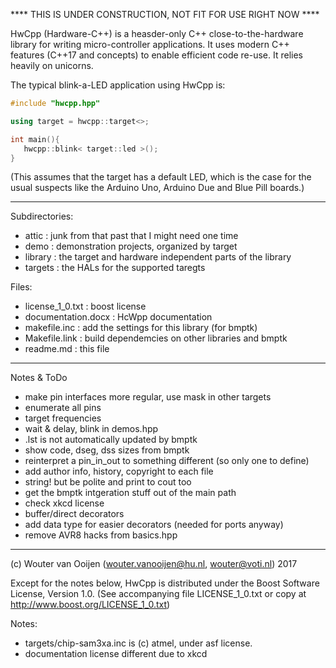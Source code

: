 **** THIS IS UNDER CONSTRUCTION, NOT FIT FOR USE RIGHT NOW ****

HwCpp (Hardware-C++) is a heasder-only C++ close-to-the-hardware library 
for writing micro-controller applications. 
It uses modern C++ features (C++17 and concepts) 
to enable efficient code re-use. It relies heavily on unicorns.

The typical blink-a-LED application using HwCpp is:

```C++
#include "hwcpp.hpp"

using target = hwcpp::target<>;

int main(){ 
   hwcpp::blink< target::led >();
}
```
(This assumes that the target has a default LED, which is the case 
for the usual suspects like the Arduino Uno, Arduino Due and Blue Pill
boards.)

-----------------------------------------------------------------------------

Subdirectories:
   - attic : junk from that past that I might need one time
   - demo : demonstration projects, organized by target
   - library : the target and hardware independent parts of the library
   - targets : the HALs for the supported taregts
   
Files:
   - license_1_0.txt : boost license
   - documentation.docx : HcWpp documentation
   - makefile.inc : add the settings for this library (for bmptk)
   - Makefile.link : build dependemcies on other libraries and bmptk
   - readme.md : this file

-----------------------------------------------------------------------------

Notes & ToDo

- make pin interfaces more regular, use mask in other targets
- enumerate all pins
- target frequencies
- wait & delay, blink in demos.hpp
- .lst is not automatically updated by bmptk
- show code, dseg, dss sizes from bmptk
- reinterpret a pin_in_out to something different (so only one to define)
- add author info, history, copyright to each file
- string! but be polite and print to cout too
- get the bmptk intgeration stuff out of the main path
- check xkcd license
- buffer/direct decorators
- add data type for easier decorators (needed for ports anyway)
- remove AVR8 hacks from basics.hpp

-----------------------------------------------------------------------------
      
(c) Wouter van Ooijen (wouter.vanooijen@hu.nl, wouter@voti.nl) 2017

Except for the notes below, HwCpp is distributed 
under the Boost Software License, Version 1.0.
(See accompanying file LICENSE_1_0.txt or copy at 
http://www.boost.org/LICENSE_1_0.txt)     

Notes: 
- targets/chip-sam3xa.inc is (c) atmel, under asf license.      
- documentation license different due to xkcd  
      